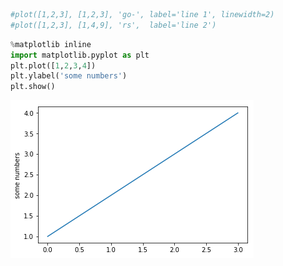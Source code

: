 

```python
#plot([1,2,3], [1,2,3], 'go-', label='line 1', linewidth=2)
#plot([1,2,3], [1,4,9], 'rs',  label='line 2')
```


```python
%matplotlib inline 
import matplotlib.pyplot as plt
plt.plot([1,2,3,4])
plt.ylabel('some numbers')
plt.show()
```


![png](output_1_0.png)



```python

```

